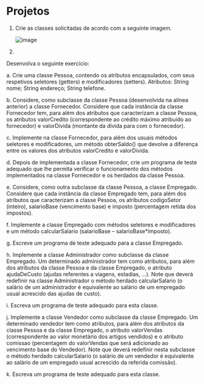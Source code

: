 # Projetos

1. Crie as classes solicitadas de acordo com a seguinte imagem.

      ![image](https://user-images.githubusercontent.com/58996762/166504685-d45bada0-bc23-4806-ba29-a2b2e0299687.png)

2.

  Desenvolva o seguinte exercício:

  a. Crie uma classe Pessoa, contendo os atributos encapsulados, com seus
  respetivos seletores (getters) e modificadores (setters). Atributos: String
  nome; String endereço; String telefone.
  
  b. Considere, como subclasse da classe Pessoa (desenvolvida na alínea
  anterior) a classe Fornecedor. Considere que cada instância da classe
  Fornecedor tem, para além dos atributos que caracterizam a classe Pessoa,
  os atributos valorCredito (correspondente ao crédito máximo atribuído ao
  fornecedor) e valorDivida (montante da dívida para com o fornecedor).
  
  c. Implemente na classe Fornecedor, para além dos usuais métodos seletores e
  modificadores, um método obterSaldo() que devolve a diferença entre os
  valores dos atributos valorCredito e valorDivida.
  
  d. Depois de implementada a classe Fornecedor, crie um programa de teste
  adequado que lhe permita verificar o funcionamento dos métodos
  implementados na classe Fornecedor e os herdados da classe Pessoa.
  
  e. Considere, como outra subclasse da classe Pessoa, a classe Empregado.
  Considere que cada instância da classe Empregado tem, para além dos
  atributos que caracterizam a classe Pessoa, os atributos codigoSetor
  (inteiro), salarioBase (vencimento base) e imposto (percentagem retida dos
  impostos).
  
  f. Implemente a classe Empregado com métodos seletores e modificadores e
  um método calcularSalario (salarioBase – salarioBase*imposto).
  
  g. Escreve um programa de teste adequado para a classe Empregado.
  
  h. Implemente a classe Administrador como subclasse da classe Empregado.
  Um determinado administrador tem como atributos, para além dos atributos
  da classe Pessoa e da classe Empregado, o atributo ajudaDeCusto (ajudas
  referentes a viagens, estadias, ...). Note que deverá redefinir na classe
  Administrador o método herdado calcularSalario (o salário de um
  administrador é equivalente ao salário de um empregado usual acrescido
  das ajudas de custo).
  
  i. Escreva um programa de teste adequado para esta classe.
  
  j. Implemente a classe Vendedor como subclasse da classe Empregado. Um
  determinado vendedor tem como atributos, para além dos atributos da classe
  Pessoa e da classe Empregado, o atributo valorVendas (correspondente ao
  valor monetário dos artigos vendidos) e o atributo comissao (percentagem
  do valorVendas que será adicionado ao vencimento base do Vendedor). Note
  que deverá redefinir nesta subclasse o método herdado calcularSalario (o
  salário de um vendedor é equivalente ao salário de um empregado usual
  acrescido da referida comissão).
  
  k. Escreva um programa de teste adequado para esta classe.
